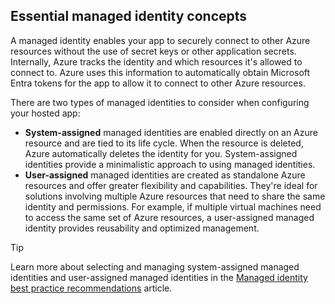 ## Essential managed identity concepts

A managed identity enables your app to securely connect to other Azure resources without the use of secret keys or other application secrets. Internally, Azure tracks the identity and which resources it's allowed to connect to. Azure uses this information to automatically obtain Microsoft Entra tokens for the app to allow it to connect to other Azure resources.

There are two types of managed identities to consider when configuring your hosted app:

- **System-assigned** managed identities are enabled directly on an Azure resource and are tied to its life cycle. When the resource is deleted, Azure automatically deletes the identity for you. System-assigned identities provide a minimalistic approach to using managed identities.
- **User-assigned** managed identities are created as standalone Azure resources and offer greater flexibility and capabilities. They're ideal for solutions involving multiple Azure resources that need to share the same identity and permissions. For example, if multiple virtual machines need to access the same set of Azure resources, a user-assigned managed identity provides reusability and optimized management.

> [!TIP]
> Learn more about selecting and managing system-assigned managed identities and user-assigned managed identities in the [Managed identity best practice recommendations](/entra/identity/managed-identities-azure-resources/managed-identity-best-practice-recommendations) article.
